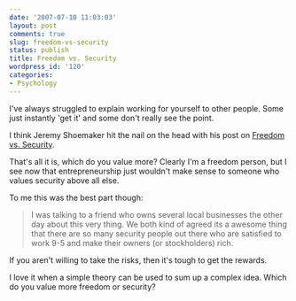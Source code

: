 ```yaml
---
date: '2007-07-10 11:03:03'
layout: post
comments: true
slug: freedom-vs-security
status: publish
title: Freedom vs. Security
wordpress_id: '120'
categories:
- Psychology
---
```


I've always struggled to explain working for yourself to other people.  Some just instantly 'get it' and some don't really see the point.

I think Jeremy Shoemaker hit the nail on the head with his post on [Freedom vs. Security](http://www.shoemoney.com/2007/07/04/freedom-or-security/).

That's all it is, which do you value more?  Clearly I'm a freedom person, but I see now that entrepreneurship just wouldn't make sense to someone who values security above all else.

To me this was the best part though:


> I was talking to a friend who owns several local businesses the other day about this very thing. We both kind of agreed its a awesome thing that there are so many security people out there who are satisfied to work 9-5 and make their owners (or stockholders) rich.



If you aren't willing to take the risks, then it's tough to get the rewards.

I love it when a simple theory can be used to sum up a complex idea.  Which do you value more freedom or security?
